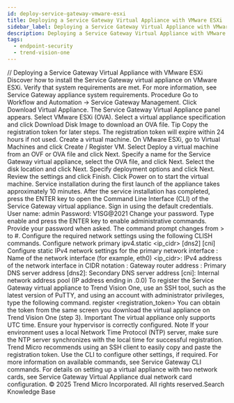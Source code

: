 ```yaml
---
id: deploy-service-gateway-vmware-esxi
title: Deploying a Service Gateway Virtual Appliance with VMware ESXi
sidebar_label: Deploying a Service Gateway Virtual Appliance with VMware ESXi
description: Deploying a Service Gateway Virtual Appliance with VMware ESXi
tags:
  - endpoint-security
  - trend-vision-one
---
```


/*<![CDATA[*/ $('#title').html($('meta[name=map-description]').attr('content')); /*]]>*/ Deploying a Service Gateway Virtual Appliance with VMware ESXi Discover how to install the Service Gateway virtual appliance on VMware ESXi. Verify that system requirements are met. For more information, see Service Gateway appliance system requirements. Procedure Go to Workflow and Automation → Service Gateway Management. Click Download Virtual Appliance. The Service Gateway Virtual Appliance panel appears. Select VMware ESXi (OVA). Select a virtual appliance specification and click Download Disk Image to download an OVA file. Tip Copy the registration token for later steps. The registration token will expire within 24 hours if not used. Create a virtual machine. On VMware ESXi, go to Virtual Machines and click Create / Register VM. Select Deploy a virtual machine from an OVF or OVA file and click Next. Specify a name for the Service Gateway virtual appliance, select the OVA file, and click Next. Select the disk location and click Next. Specify deployment options and click Next. Review the settings and click Finish. Click Power on to start the virtual machine. Service installation during the first launch of the appliance takes approximately 10 minutes. After the service installation has completed, press the ENTER key to open the Command Line Interface (CLI) of the Service Gateway virtual appliance. Sign in using the default credentials. User name: admin Password: V1SG@2021 Change your password. Type enable and press the ENTER key to enable administrative commands. Provide your password when asked. The command prompt changes from > to #. Configure the required network settings using the following CLISH commands. Configure network primary ipv4.static <interface> <ip_cidr> <gateway> <dns1> [dns2] [cni] Configure static IPv4 network settings for the primary network interface <interface>: Name of the network interface (for example, eth0) <ip_cidr>: IPv4 address of the network interface in CIDR notation <gateway>: Gateway router address <dns1>: Primary DNS server address [dns2]: Secondary DNS server address [cni]: Internal network address pool (IP address ending in .0.0) To register the Service Gateway virtual appliance to Trend Vision One, use an SSH tool, such as the latest version of PuTTY, and using an account with administrator privileges, type the following command. register <registration_token> You can obtain the token from the same screen you download the virtual appliance on Trend Vision One (step 3). Important The virtual appliance only supports UTC time. Ensure your hypervisor is correctly configured. Note If your environment uses a local Network Time Protocol (NTP) server, make sure the NTP server synchronizes with the local time for successful registration. Trend Micro recommends using an SSH client to easily copy and paste the registration token. Use the CLI to configure other settings, if required. For more information on available commands, see Service Gateway CLI commands. For details on setting up a virtual appliance with two network cards, see Service Gateway Virtual Appliance dual network card configuration. © 2025 Trend Micro Incorporated. All rights reserved.Search Knowledge Base